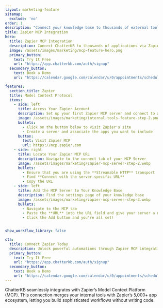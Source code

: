 ```yaml
---
layout: marketing-feature
sitemap:
  exclude: 'no'
order: 1
description: "Connect your knowledge base to thousands of external tools and services through Zapier Model Context Protocol integration."
title: Zapier MCP Integration
hero:
  title: Zapier MCP Integration
  description: Connect ChatterKB to thousands of applications via Zapier's Model Context Platform (MCP).
  image: /assets/images/marketing/mcp-feature-hero.png
  primary_button:
    text: Try It Free
    url: "https://app.chatterkb.com/auth/signup"
  secondary_button:
    text: Book a Demo
    url: "https://calendar.google.com/calendar/u/0/appointments/schedules/AcZssZ0oYQ10osj27ugUfwOrSoV893uJ-kWPhIKNBhII5bTlwc3j6HdkEunH29TciGeOttFjfxqEn92O"

features:
  section_title: Zapier
  title: Model Context Protocol
  items:
    - side: left
      title: Access Your Zapier Account
      description: Set up your first Zapier MCP server and connect to apps like Gmail, HubSpot, and Asana
      image: /assets/images/marketing/internal-tools-feature-step-2.png
      bullets:
        - Click on the button below to visit Zapier's site
        - Create a server and associate the apps you want to include
      button:
        text: Visit Zapier MCP
        url: https://mcp.zapier.com
    - side: right
      title: Locate Your Zapier MCP URL
      description: Navigate to the connect tab of your MCP Server
      image: /assets/images/marketing/zapier-mcp-server-step-2.webp
      bullets:
        - Ensure that you are using the **Streamable HTTP** transport
        - Find **Connect with the server-specific URL**
        - Copy the URL
    - side: left
      title: Add the MCP Server to Your Knowledge Base
      description: Find the settings page of your knowledge base
      image: /assets/images/marketing/zapier-mcp-server-step-3.webp
      bullets:
        - Navigate to the MCP tab
        - Paste the **URL** into the URL field and give your server a name
        - Click the Add button and you're all set!


show_workflow_library: false

cta:
  title: Connect Zapier Today
  description: Unlock powerful automations through Zapier MCP integration.
  primary_button:
    text: Try It Free
    url: "https://app.chatterkb.com/auth/signup"
  secondary_button:
    text: Book a Demo
    url: "https://calendar.google.com/calendar/u/0/appointments/schedules/AcZssZ0oYQ10os0gxZrUbzNEIvQZUJqLWVeGM"
---
```


ChatterKB seamlessly integrates with Zapier’s Model Context Platform (MCP). This connection merges your internal tools with Zapier’s 5,000+ app ecosystem, letting you build sophisticated workflows without writing code. 